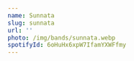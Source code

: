 ```yaml
---
name: Sunnata
slug: sunnata
url: ''
photo: /img/bands/sunnata.webp
spotifyId: 6oHuHx6xpW7IfamYXWFfmy
---
```

